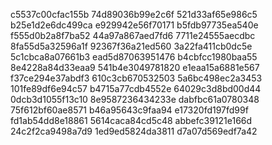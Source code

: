 c5537c00cfac155b
74d89036b99e2c6f
521d33af65e986c5
b25e1d2e6dc499ca
e929942e56f70171
b5fdb97735ea540e
f555d0b2a8f7ba52
44a97a867aed7fd6
7711e24555aecdbc
8fa55d5a32596a1f
92367f36a21ed560
3a22fa411cb0dc5e
5c1cbca8a07661b3
ead5d87063951476
b4cbfcc1980baa55
8e4228a84d33eaa9
541b4e3049781820
e1eaa15a6881e567
f37ce294e37abdf3
610c3cb670532503
5a6bc498ec2a3453
101fe89df6e94c57
b4715a77cdb4552e
64029c3d8bd00d44
0dcb3d1055f13c10
8e9587236434233e
dabfbc61a0780348
75f612bf60ae8571
b46a95643c9faa94
e17320fd197fd99f
fd1ab54dd8e18861
5614caca84cd5c48
abbefc39121e166d
24c2f2ca9498a7d9
1ed9ed5824da3811
d7a07d569edf7a42
